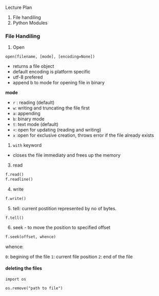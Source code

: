 Lecture Plan

1. File handiling
2. Python Modules


### File Handiling


1. Open

```
open(filename, [mode], [encoding=None])
```

- returns a file object
- default encoding is platform specific
- utf-8 prefered
- append b to mode for opening file in binary

**mode**

- `r` : reading (default)
- `w`: writing and truncating the file first
- `a`: appending
- `b`: binary mode
- `t`: text mode (default)
- `+`: open for updating (reading and writing)
- `x` :open for exclusive creation, throws error if the file already exists


1. `with` keyword

- closes the file immediaty and frees up the memory

3. read

```python
f.read()
f.readline()
```

4. write

```python
f.write()
```

5. tell: current postition represented by no of bytes.

```
f.tell()
```

6. seek - to move the position to specified offset

```python
f.seek(offset, whence)
```

whence:

`0`: begining of the file
`1`: current file position
`2`: end of the file


#### deleting the files


```
import os

os.remove("path to file")
```


